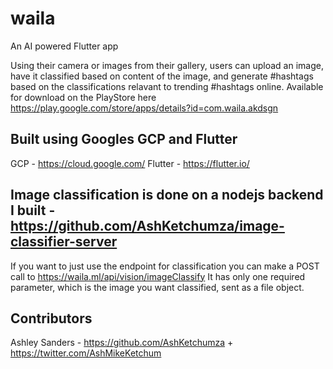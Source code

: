 # waila

An AI powered Flutter app

Using their camera or images from their gallery, users can upload an image, have it classified based on content of the image, and generate #hashtags based on the classifications relavant to trending #hashtags online. Available for download on the PlayStore here https://play.google.com/store/apps/details?id=com.waila.akdsgn

## Built using Googles GCP and Flutter
GCP - https://cloud.google.com/
Flutter - https://flutter.io/

## Image classification is done on a nodejs backend I built - https://github.com/AshKetchumza/image-classifier-server
If you want to just use the endpoint for classification you can make a POST call to https://waila.ml/api/vision/imageClassify
It has only one required parameter, which is the image you want classified, sent as a file object.

## Contributors

Ashley Sanders - https://github.com/AshKetchumza + https://twitter.com/AshMikeKetchum


